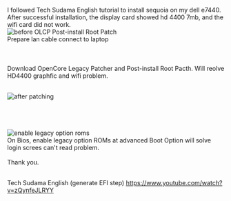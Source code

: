 I followed Tech Sudama English tutorial to install sequoia on my dell e7440. After successful installation, the display card showed hd 4400 7mb, and the wifi card did not work.
<br/>![before OLCP Post-install Root Patch](https://github.com/onethings/dell-e7440-install-sequoia-efi/blob/master/before%20root%20patching.jpg)
<br/>Prepare lan cable connect to laptop
<br/><br/><br/>
<br/>Download OpenCore Legacy Patcher and Post-install Root Pacth. Will reolve HD4400 graphfic and wifi problem.

<br/>![after patching](https://github.com/onethings/dell-e7440-install-sequoia-efi/blob/master/after%20root%20patching.jpg)
<br/>
<br/><br/><br/>
<br/>![enable legacy option roms](https://github.com/onethings/dell-e7440-install-sequoia-efi/blob/master/enable%20legacy%20option.jpg)
<br/>On Bios, enable legacy option ROMs at advanced Boot Option will solve login screes can't read problem.
<br/>
<br/>Thank you.

<br/>Tech Sudama English (generate EFI step)
https://www.youtube.com/watch?v=zQynfeJLRYY
